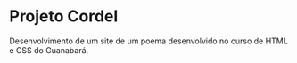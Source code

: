 # Projeto Cordel

Desenvolvimento de um site de um poema desenvolvido no curso de HTML e CSS do Guanabará.
